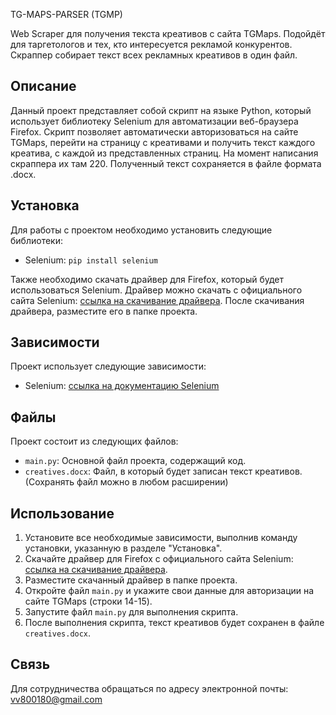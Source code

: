 TG-MAPS-PARSER (TGMP)

Web Scraper для получения текста креативов с сайта TGMaps. Подойдёт для таргетологов и тех, кто интересуется рекламой конкурентов. Скраппер собирает текст всех рекламных креативов в один файл.

## Описание

Данный проект представляет собой скрипт на языке Python, который использует библиотеку Selenium для автоматизации веб-браузера Firefox. 
Скрипт позволяет автоматически авторизоваться на сайте TGMaps, перейти на страницу с креативами и получить текст каждого креатива, с каждой из представленных страниц. 
На момент написания скраппера их там 220.
Полученный текст сохраняется в файле формата .docx.

## Установка

Для работы с проектом необходимо установить следующие библиотеки:

- Selenium: `pip install selenium`

Также необходимо скачать драйвер для Firefox, который будет использоваться Selenium. Драйвер можно скачать с официального сайта Selenium: [ссылка на скачивание драйвера](https://github.com/mozilla/geckodriver/releases). После скачивания драйвера, разместите его в папке проекта.

## Зависимости

Проект использует следующие зависимости:

- Selenium: [ссылка на документацию Selenium](https://selenium-python.readthedocs.io/)

## Файлы

Проект состоит из следующих файлов:

- `main.py`: Основной файл проекта, содержащий код.
- `creatives.docx`: Файл, в который будет записан текст креативов. (Сохранять файл можно в любом расширении)

## Использование

1. Установите все необходимые зависимости, выполнив команду установки, указанную в разделе "Установка".
2. Скачайте драйвер для Firefox с официального сайта Selenium: [ссылка на скачивание драйвера](https://github.com/mozilla/geckodriver/releases).
3. Разместите скачанный драйвер в папке проекта.
4. Откройте файл `main.py` и укажите свои данные для авторизации на сайте TGMaps (строки 14-15).
5. Запустите файл `main.py` для выполнения скрипта.
6. После выполнения скрипта, текст креативов будет сохранен в файле `creatives.docx`.

## Связь
Для сотрудничества обращаться по адресу электронной почты: vv800180@gmail.com
